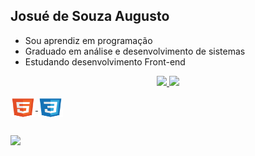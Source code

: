 ## Josué de Souza Augusto


- Sou aprendiz em programação
- Graduado em análise e desenvolvimento de sistemas
- Estudando desenvolvimento Front-end

<div align="center">
  <a href="https://github.com/josuedesouzaaugusto">
  <img height="180em" src="https://github-readme-stats.vercel.app/api?username=josuedesouzaaugusto&show_icons=true&theme=dark&include_all_commits=true&count_private=true"/>
  <img height="180em" src="https://github-readme-stats.vercel.app/api/top-langs/?username=josuedesouzaaugusto&layout=compact&langs_count=7&theme=dark"/>
</div>
  
 <div style="display: inline_block"><br>
  <img align="center" alt="HTML" height="30" width="40" src="https://raw.githubusercontent.com/devicons/devicon/master/icons/html5/html5-original.svg">
  <img align="center" alt="CSS" height="30" width="40" src="https://raw.githubusercontent.com/devicons/devicon/master/icons/css3/css3-original.svg">
</div> 

 ##
  
 <div> 
  <a href="https://www.linkedin.com/in/josueaugusto/" target="_blank"><img src="https://img.shields.io/badge/-LinkedIn-%230077B5?style=for-the-badge&logo=linkedin&logoColor=white" target="_blank"></a> 
 
</div>
